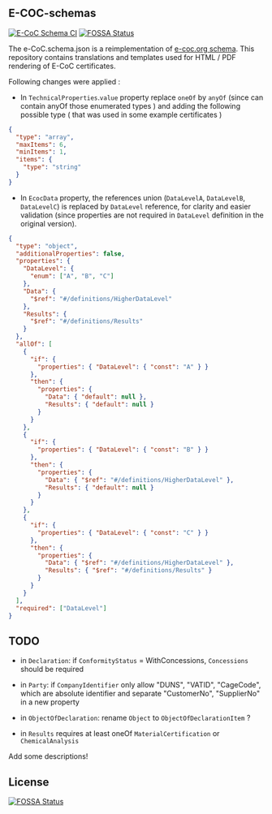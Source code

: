 ## E-COC-schemas

[![E-CoC Schema CI](https://github.com/material-identity/E-CoC-schemas/actions/workflows/ci.yml/badge.svg)](https://github.com/material-identity/E-CoC-schemas/actions/workflows/ci.yml)
[![FOSSA Status](https://app.fossa.com/api/projects/git%2Bgithub.com%2Fmaterial-identity%2FE-CoC-schemas.svg?type=shield)](https://app.fossa.com/projects/git%2Bgithub.com%2Fmaterial-identity%2FE-CoC-schemas?ref=badge_shield)

The e-CoC.schema.json is a reimplementation of [e-coc.org schema](https://e-coc.org/schema/v1.0.0/e-coc.json).
This repository contains translations and templates used for HTML / PDF rendering of E-CoC certificates.

Following changes were applied :

- In `TechnicalProperties`.`value` property replace `oneOf` by `anyOf` (since can contain anyOf those enumerated types ) and adding the following possible type ( that was used in some example certificates )

```json
{
  "type": "array",
  "maxItems": 6,
  "minItems": 1,
  "items": {
    "type": "string"
  }
}
```

- In `EcocData` property, the references union (`DataLevelA`, `DataLevelB`, `DataLevelC`) is replaced by `DataLevel` reference, for clarity and easier validation (since properties are not required in `DataLevel` definition in the original version).

```json
{
  "type": "object",
  "additionalProperties": false,
  "properties": {
    "DataLevel": {
      "enum": ["A", "B", "C"]
    },
    "Data": {
      "$ref": "#/definitions/HigherDataLevel"
    },
    "Results": {
      "$ref": "#/definitions/Results"
    }
  },
  "allOf": [
    {
      "if": {
        "properties": { "DataLevel": { "const": "A" } }
      },
      "then": {
        "properties": {
          "Data": { "default": null },
          "Results": { "default": null }
        }
      }
    },
    {
      "if": {
        "properties": { "DataLevel": { "const": "B" } }
      },
      "then": {
        "properties": {
          "Data": { "$ref": "#/definitions/HigherDataLevel" },
          "Results": { "default": null }
        }
      }
    },
    {
      "if": {
        "properties": { "DataLevel": { "const": "C" } }
      },
      "then": {
        "properties": {
          "Data": { "$ref": "#/definitions/HigherDataLevel" },
          "Results": { "$ref": "#/definitions/Results" }
        }
      }
    }
  ],
  "required": ["DataLevel"]
}
```

## TODO

- in `Declaration`:
  if `ConformityStatus` = WithConcessions, `Concessions` should be required

- in `Party`:
  if `CompanyIdentifier` only allow "DUNS", "VATID", "CageCode", which are absolute identifier
  and separate "CustomerNo", "SupplierNo" in a new property

- in `ObjectOfDeclaration`:
  rename `Object` to `ObjectOfDeclarationItem` ?

- in `Results`
  requires at least oneOf `MaterialCertification` or `ChemicalAnalysis`

Add some descriptions!

## License

[![FOSSA Status](https://app.fossa.com/api/projects/git%2Bgithub.com%2Fmaterial-identity%2FE-CoC-schemas.svg?type=large)](https://app.fossa.com/projects/git%2Bgithub.com%2Fmaterial-identity%2FE-CoC-schemas?ref=badge_large)